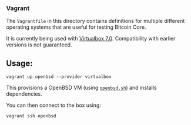 ### Vagrant

The `Vagrantfile` in this directory contains definitions for multiple different operating systems that are useful for testing Bitcoin Core.

It is currently being used with [Virtualbox 7.0](https://www.virtualbox.org/). Compatibility with earlier versions is not guaranteed.

## Usage:

```shell
vagrant up openbsd --provider virtualbox
```

This provisions a OpenBSD VM (using [`openbsd.sh`](/vagrant/openbsd.sh)) and installs dependencies.

You can then connect to the box using:
```shell
vagrant ssh openbsd
```
